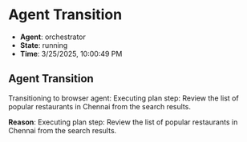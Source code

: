 # Agent Transition

- **Agent**: orchestrator
- **State**: running
- **Time**: 3/25/2025, 10:00:49 PM

## Agent Transition

Transitioning to browser agent: Executing plan step: Review the list of popular restaurants in Chennai from the search results.

**Reason**: Executing plan step: Review the list of popular restaurants in Chennai from the search results.

